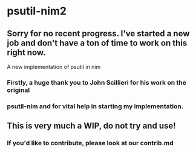 # psutil-nim2

## Sorry for no recent progress. I've started a new job and don't have a ton of time to work on this right now.
A new implementation of psutil in nim

### Firstly, a huge thank you to John Scillieri for his work on the original 
### psutil-nim and for vital help in starting my implementation. 

## This is very much a WIP, do not try and use!

### If you'd like to contribute, please look at our contrib.md
